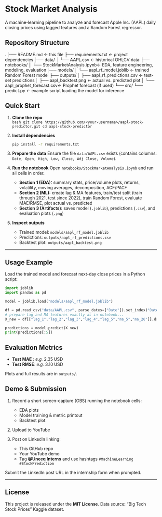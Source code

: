 # Stock Market Analysis

A machine-learning pipeline to analyze and forecast Apple Inc. (AAPL) daily closing prices using lagged features and a Random Forest regressor.

## Repository Structure

.
├── README.md                    ← this file
├── requirements.txt             ← project dependencies
├── data/
│   └── AAPL.csv                 ← historical OHLCV data
├── notebooks/
│   └── StockMarketAnalysis.ipynb← EDA, feature engineering, modeling, evaluation
├── models/
│   └── aapl\_rf\_model.joblib     ← trained Random Forest model
├── outputs/
│   ├── aapl\_rf\_predictions.csv  ← test-set predictions
│   ├── aapl\_backtest.png        ← actual vs. predicted plot
│   └── aapl\_prophet\_forecast.csv← Prophet forecast (if used)
└── src/
└── predict.py               ← example script loading the model for inference


## Quick Start

1. **Clone the repo**  
   ``bash
   git clone https://github.com/<your-username>/aapl-stock-predictor.git
   cd aapl-stock-predictor
``

2. **Install dependencies**

   ```bash
   pip install -r requirements.txt
   ```

3. **Prepare the data**
   Ensure the file `data/AAPL.csv` exists (contains columns: `Date, Open, High, Low, Close, Adj Close, Volume`).

4. **Run the notebook**
   Open `notebooks/StockMarketAnalysis.ipynb` and run all cells in order.

   * **Section 1 (EDA):** summary stats, price/volume plots, returns, volatility, moving averages, decomposition, ACF/PACF
   * **Section 2 (ML):** create lag & MA features, train/test split (train through 2021, test since 2022), train Random Forest, evaluate MAE/RMSE, plot actual vs. predicted
   * **Section 3 (Artifacts):** saves model (`.joblib`), predictions (`.csv`), and evaluation plots (`.png`)

5. **Inspect outputs**

   * Trained model: `models/aapl_rf_model.joblib`
   * Predictions:  `outputs/aapl_rf_predictions.csv`
   * Backtest plot: `outputs/aapl_backtest.png`

---

## Usage Example

Load the trained model and forecast next-day close prices in a Python script:

```python
import joblib
import pandas as pd

model = joblib.load("models/aapl_rf_model.joblib")

df = pd.read_csv("data/AAPL.csv", parse_dates=["Date"]).set_index("Date")
# prepare lag and MA features exactly as in notebook...
X_new = df[["lag_1","lag_2","lag_3","lag_4","lag_5","ma_5","ma_20"]].dropna()

predictions = model.predict(X_new)
print(predictions[:5])
```


## Evaluation Metrics

* **Test MAE** : *e.g.* 2.35 USD
* **Test RMSE**: *e.g.* 3.10 USD

Plots and full results are in `outputs/`.


## Demo & Submission

1. Record a short screen-capture (OBS) running the notebook cells:

   * EDA plots
   * Model training & metric printout
   * Backtest plot
2. Upload to YouTube
3. Post on LinkedIn linking:

   * This GitHub repo
   * Your YouTube demo
   * Tag **@Uneeq Interns** and use hashtags `#MachineLearning #StockPrediction`

Submit the LinkedIn post URL in the internship form when prompted.

---

## License

This project is released under the **MIT License**.
Data source: “Big Tech Stock Prices” Kaggle dataset.

```
```
